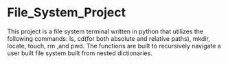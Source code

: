 # File_System_Project 

This project is a file system terminal written in python that utilizes the following commands: ls, cd(for both absolute and relative paths), mkdir, locate, touch, rm ,and pwd.  The functions are built to recursively navigate a user built file system built from nested dictionaries.  

